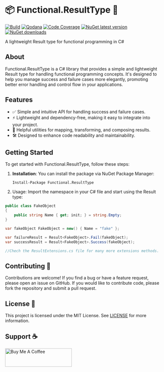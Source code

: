 # 📦 Functional.ResultType 🚀

[![Build](https://github.com/ricardotondello/Functional.ResultType/actions/workflows/dotnet.yml/badge.svg?branch=main)](https://github.com/ricardotondello/Functional.ResultType/actions/workflows/dotnet.yml)
[![Qodana](https://github.com/ricardotondello/Functional.ResultType/actions/workflows/code_quality.yml/badge.svg)](https://qodana.cloud/projects/AN25j/reports/dloDM)
[![Code Coverage](https://img.shields.io/badge/Code_Coverage-Click_Here-green)](https://ricardotondello.github.io/Functional.ResultType/unittests)
[![NuGet latest version](https://badgen.net/nuget/v/Functional.ResultType/latest)](https://nuget.org/packages/Functional.ResultType)
[![NuGet downloads](https://img.shields.io/nuget/dt/Functional.ResultType)](https://www.nuget.org/packages/Functional.ResultType)

A lightweight Result type for functional programming in C#

## About

Functional.ResultType is a C# library that provides a simple and lightweight Result type for handling functional programming concepts. 
It's designed to help you manage success and failure cases more elegantly, promoting better error handling and control flow in your applications.

## Features

- ✅ Simple and intuitive API for handling success and failure cases.
- ⚡️ Lightweight and dependency-free, making it easy to integrate into your project.
- 🧰 Helpful utilities for mapping, transforming, and composing results.
- 🛠️ Designed to enhance code readability and maintainability.

## Getting Started

To get started with Functional.ResultType, follow these steps:

1. **Installation**: You can install the package via NuGet Package Manager:
   ```shell
   Install-Package Functional.ResultType
   
2. Usage: Import the namespace in your C# file and start using the Result type:

```csharp
public class FakeObject
{
    public string Name { get; init; } = string.Empty;
}

var fakeObject FakeObject = new() { Name = "fake" };

var failureResult = Result<FakeObject>.Fail(fakeObject);
var successResult = Result<FakeObject>.Success(fakeObject);

//Chech the ResultExtensions.cs file for many more extensions methods.
```

## Contributing 👥

Contributions are welcome! If you find a bug or have a feature request, please open an issue on GitHub.
If you would like to contribute code, please fork the repository and submit a pull request.

## License 📄

This project is licensed under the MIT License.
See [LICENSE](https://github.com/ricardotondello/Functional.ResultType/blob/main/LICENSE) for more information.

## Support ☕

<a href="https://www.buymeacoffee.com/ricardotondello" target="_blank"><img src="https://cdn.buymeacoffee.com/buttons/v2/default-yellow.png" alt="Buy Me A Coffee" style="height: 60px !important;width: 217px !important;" ></a>
